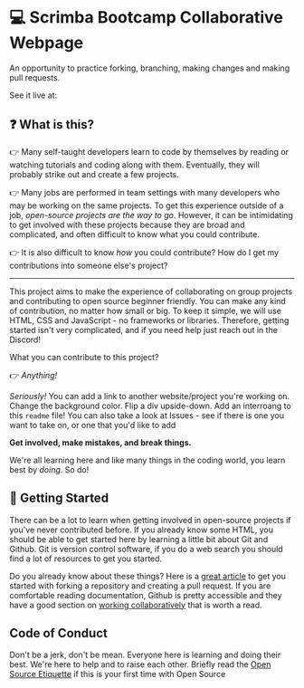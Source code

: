 # :computer: Scrimba Bootcamp Collaborative Webpage
An opportunity to practice forking, branching, making changes and making pull requests. 

See it live at: 

## :question: What is this?

👉 Many self-taught developers learn to code by themselves by reading or watching tutorials and coding along with them. Eventually, they will probably strike out and create a few projects.

👉 Many jobs are performed in team settings with many developers who may be working on the same projects. To get this experience outside of a job, _open-source projects are the way to go._ However, it can be intimidating to get involved with these projects because they are broad and complicated, and often difficult to know what you could contribute.

👉 It is also difficult to know *how* you could contribute? How do I get my contributions into someone else's project?

---

This project aims to make the experience of collaborating on group projects and contributing to open source beginner friendly. You can make any kind of contribution, no matter how small or big. To keep it simple, we will use HTML, CSS and JavaScript - no frameworks or libraries. Therefore, getting started isn't very complicated, and if you need help just reach out in the Discord!

What you can contribute to this project?

👉 *Anything!*

*Seriously!* You can add a link to another website/project you're working on. Change the background color. Flip a div upside-down. Add an interroang to this `readme` file! You can also take a look at Issues - see if there is one you want to take on, or one that you'd like to add 

**Get involved, make mistakes, and break things.**

We're all learning here and like many things in the coding world, you learn best by *doing*. So do!

## :hammer: Getting Started

There can be a lot to learn when getting involved in open-source projects if you've never contributed before. If you already know some HTML, you should be able to get started here by learning a little bit about Git and Github. Git is version control software, if you do a web search you should find a lot of resources to get you started.

Do you already know about these things? Here is a [great article](https://www.freecodecamp.org/news/a-practical-guide-to-start-opensource-contributions/) to get you started with forking a repository and creating a pull request. If you are comfortable reading documentation, Github is pretty accessible and they have a good section on [working collaboratively](https://docs.github.com/en/pull-requests/collaborating-with-pull-requests/getting-started/about-collaborative-development-models) that is worth a read.

## Code of Conduct

Don't be a jerk, don't be mean. Everyone here is learning and doing their best. We're here to help and to raise each other. Briefly read the [Open Source Etiquette](https://developer.mozilla.org/en-US/docs/MDN/Community/Open_source_etiquette) if this is your first time with Open Source
